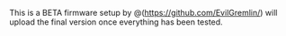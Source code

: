 This is a BETA firmware setup by @(https://github.com/EvilGremlin/) will upload the final version once everything has been tested.
